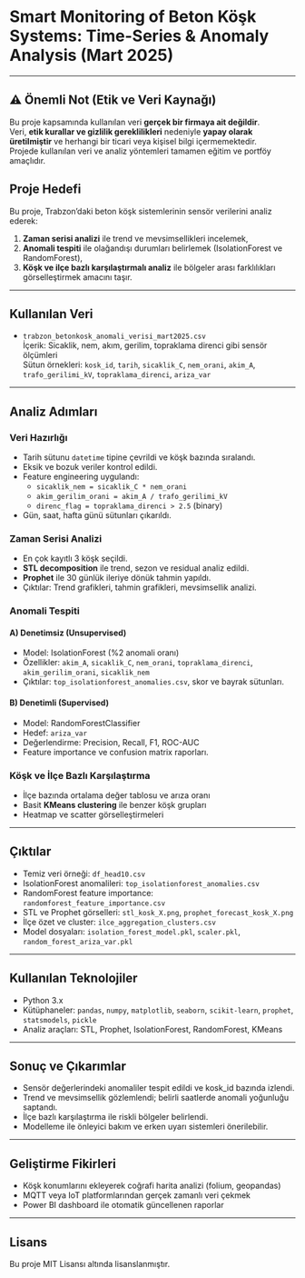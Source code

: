 # Smart Monitoring of Beton Köşk Systems: Time-Series & Anomaly Analysis (Mart 2025)

---

## ⚠️ Önemli Not (Etik ve Veri Kaynağı)

Bu proje kapsamında kullanılan veri **gerçek bir firmaya ait değildir**.  
Veri, **etik kurallar ve gizlilik gereklilikleri** nedeniyle **yapay olarak üretilmiştir** ve herhangi bir ticari veya kişisel bilgi içermemektedir.  
Projede kullanılan veri ve analiz yöntemleri tamamen eğitim ve portföy amaçlıdır.

##  Proje Hedefi

Bu proje, Trabzon’daki beton köşk sistemlerinin sensör verilerini analiz ederek:

1. **Zaman serisi analizi** ile trend ve mevsimsellikleri incelemek,  
2. **Anomali tespiti** ile olağandışı durumları belirlemek (IsolationForest ve RandomForest),  
3. **Köşk ve ilçe bazlı karşılaştırmalı analiz** ile bölgeler arası farklılıkları görselleştirmek amacını taşır.

---

##  Kullanılan Veri

- `trabzon_betonkosk_anomali_verisi_mart2025.csv`  
  İçerik: Sicaklik, nem, akım, gerilim, topraklama direnci gibi sensör ölçümleri  
  Sütun örnekleri: `kosk_id`, `tarih`, `sicaklik_C`, `nem_orani`, `akim_A`, `trafo_gerilimi_kV`, `topraklama_direnci`, `ariza_var`

---

##  Analiz Adımları

###  Veri Hazırlığı
- Tarih sütunu `datetime` tipine çevrildi ve köşk bazında sıralandı.
- Eksik ve bozuk veriler kontrol edildi.
- Feature engineering uygulandı:  
  - `sicaklik_nem = sicaklik_C * nem_orani`  
  - `akim_gerilim_orani = akim_A / trafo_gerilimi_kV`  
  - `direnc_flag = topraklama_direnci > 2.5` (binary)  
- Gün, saat, hafta günü sütunları çıkarıldı.

###  Zaman Serisi Analizi
- En çok kayıtlı 3 köşk seçildi.
- **STL decomposition** ile trend, sezon ve residual analiz edildi.
- **Prophet** ile 30 günlük ileriye dönük tahmin yapıldı.
- Çıktılar: Trend grafikleri, tahmin grafikleri, mevsimsellik analizi.

###  Anomali Tespiti
#### A) Denetimsiz (Unsupervised)
- Model: IsolationForest (%2 anomali oranı)  
- Özellikler: `akim_A`, `sicaklik_C`, `nem_orani`, `topraklama_direnci`, `akim_gerilim_orani`, `sicaklik_nem`  
- Çıktılar: `top_isolationforest_anomalies.csv`, skor ve bayrak sütunları.

#### B) Denetimli (Supervised)
- Model: RandomForestClassifier  
- Hedef: `ariza_var`  
- Değerlendirme: Precision, Recall, F1, ROC-AUC  
- Feature importance ve confusion matrix raporları.

###  Köşk ve İlçe Bazlı Karşılaştırma
- İlçe bazında ortalama değer tablosu ve arıza oranı  
- Basit **KMeans clustering** ile benzer köşk grupları  
- Heatmap ve scatter görselleştirmeleri

---

##  Çıktılar
- Temiz veri örneği: `df_head10.csv`  
- IsolationForest anomalileri: `top_isolationforest_anomalies.csv`  
- RandomForest feature importance: `randomforest_feature_importance.csv`  
- STL ve Prophet görselleri: `stl_kosk_X.png`, `prophet_forecast_kosk_X.png`  
- İlçe özet ve cluster: `ilce_aggregation_clusters.csv`  
- Model dosyaları: `isolation_forest_model.pkl`, `scaler.pkl`, `random_forest_ariza_var.pkl`

---

##  Kullanılan Teknolojiler
- Python 3.x  
- Kütüphaneler: `pandas`, `numpy`, `matplotlib`, `seaborn`, `scikit-learn`, `prophet`, `statsmodels`, `pickle`  
- Analiz araçları: STL, Prophet, IsolationForest, RandomForest, KMeans

---

##  Sonuç ve Çıkarımlar
- Sensör değerlerindeki anomaliler tespit edildi ve kosk_id bazında izlendi.  
- Trend ve mevsimsellik gözlemlendi; belirli saatlerde anomali yoğunluğu saptandı.  
- İlçe bazlı karşılaştırma ile riskli bölgeler belirlendi.  
- Modelleme ile önleyici bakım ve erken uyarı sistemleri önerilebilir.

---

##  Geliştirme Fikirleri
- Köşk konumlarını ekleyerek coğrafi harita analizi (folium, geopandas)  
- MQTT veya IoT platformlarından gerçek zamanlı veri çekmek  
- Power BI dashboard ile otomatik güncellenen raporlar

---

##  Lisans
Bu proje MIT Lisansı altında lisanslanmıştır.  


